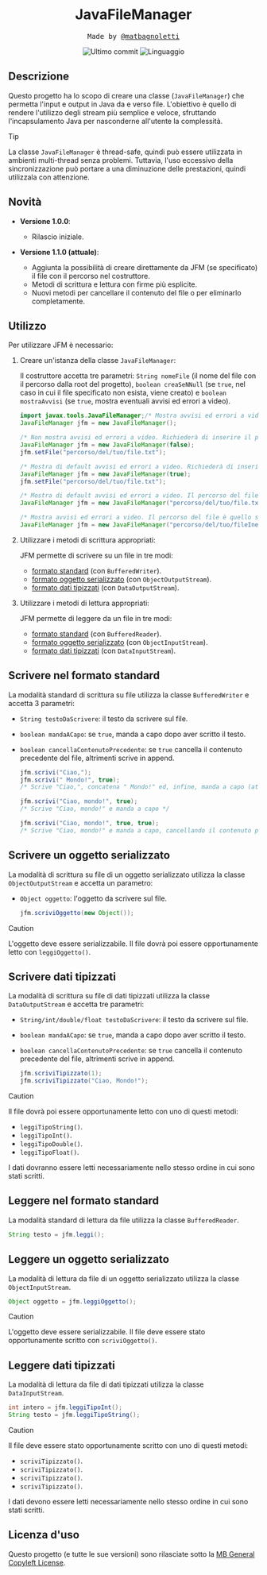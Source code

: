 <h1 align="center">JavaFileManager</h1>

<p align="center" style="font-family: monospace">Made by <a href="https://github.com/matbagnoletti">@matbagnoletti</a></p>
<p align="center">
    <img src="https://img.shields.io/github/last-commit/matbagnoletti/JavaFileManager?style=for-the-badge" alt="Ultimo commit">
    <img src="https://img.shields.io/github/languages/top/matbagnoletti/JavaFileManager?style=for-the-badge" alt="Linguaggio">
</p>

## Descrizione
Questo progetto ha lo scopo di creare una classe (`JavaFileManager`) che permetta l'input e output in Java da e verso file. L'obiettivo è quello di rendere l'utilizzo degli stream più semplice e veloce, sfruttando l'incapsulamento Java per nasconderne all'utente la complessità.

> [!TIP]
>
> La classe `JavaFileManager` è thread-safe, quindi può essere utilizzata in ambienti multi-thread senza problemi. Tuttavia, l'uso eccessivo della sincronizzazione può portare a una diminuzione delle prestazioni, quindi utilizzala con attenzione.

## Novità
- **Versione 1.0.0**:
  - Rilascio iniziale.

- **Versione 1.1.0 (attuale)**:
  - Aggiunta la possibilità di creare direttamente da JFM (se specificato) il file con il percorso nel costruttore.
  - Metodi di scrittura e lettura con firme più esplicite.
  - Nuovi metodi per cancellare il contenuto del file o per eliminarlo completamente.

## Utilizzo
Per utilizzare JFM è necessario:
1. Creare un'istanza della classe `JavaFileManager`:

   Il costruttore accetta tre parametri: `String nomeFile` (il nome del file con il percorso dalla root del progetto), `boolean creaSeNNull` (se `true`, nel caso in cui il file specificato non esista, viene creato) e `boolean mostraAvvisi` (se `true`, mostra eventuali avvisi ed errori a video).

    ```java
    import javax.tools.JavaFileManager;/* Mostra avvisi ed errori a video. Richiederà di inserire il percorso del file successivamente. */
    JavaFileManager jfm = new JavaFileManager();
    
    /* Non mostra avvisi ed errori a video. Richiederà di inserire il percorso del file successivamente. */
    JavaFileManager jfm = new JavaFileManager(false);
    jfm.setFile("percorso/del/tuo/file.txt");
    
    /* Mostra di default avvisi ed errori a video. Richiederà di inserire il percorso del file successivamente. */
    JavaFileManager jfm = new JavaFileManager(true);
    jfm.setFile("percorso/del/tuo/file.txt");
    
    /* Mostra di default avvisi ed errori a video. Il percorso del file è quello specificato. */
    JavaFileManager jfm = new JavaFileManager("percorso/del/tuo/file.txt");
    
    /* Mostra avvisi ed errori a video. Il percorso del file è quello specificato. Se non esiste lo crea. */
    JavaFileManager jfm = new JavaFileManager("percorso/del/tuo/fileInesistente.txt", true);
    ```

2. Utilizzare i metodi di scrittura appropriati:

   JFM permette di scrivere su un file in tre modi:
   - [formato standard](#scrivere-nel-formato-standard) (con `BufferedWriter`).
   - [formato oggetto serializzato](#scrivere-un-oggetto-serializzato) (con `ObjectOutputStream`).
   - [formato dati tipizzati](#scrivere-dati-tipizzati) (con `DataOutputStream`).

3. Utilizzare i metodi di lettura appropriati:

   JFM permette di leggere da un file in tre modi:
    - [formato standard](#leggere-nel-formato-standard) (con `BufferedReader`).
    - [formato oggetto serializzato](#leggere-un-oggetto-serializzato) (con `ObjectInputStream`).
    - [formato dati tipizzati](#leggere-dati-tipizzati) (con `DataInputStream`).

## Scrivere nel formato standard

La modalità standard di scrittura su file utilizza la classe `BufferedWriter` e accetta 3 parametri:
- `String testoDaScrivere`: il testo da scrivere sul file.
- `boolean mandaACapo`: se `true`, manda a capo dopo aver scritto il testo.
- `boolean cancellaContenutoPrecedente`: se `true` cancella il contenuto precedente del file, altrimenti scrive in append.

    ```java
    jfm.scrivi("Ciao,");
    jfm.scrivi(" Mondo!", true);
    /* Scrive "Ciao,", concatena " Mondo!" ed, infine, manda a capo (attenzione agli spazi) */
  
    jfm.scrivi("Ciao, mondo!", true);
    /* Scrive "Ciao, mondo!" e manda a capo */
  
    jfm.scrivi("Ciao, mondo!", true, true);
    /* Scrive "Ciao, mondo!" e manda a capo, cancellando il contenuto precedente del file */
    ```

## Scrivere un oggetto serializzato

La modalità di scrittura su file di un oggetto serializzato utilizza la classe `ObjectOutputStream` e accetta un parametro:
- `Object oggetto`: l'oggetto da scrivere sul file.

   ```java
   jfm.scriviOggetto(new Object());
   ```

> [!CAUTION]
>
> L'oggetto deve essere serializzabile. Il file dovrà poi essere opportunamente letto con `leggiOggetto()`.

## Scrivere dati tipizzati

La modalità di scrittura su file di dati tipizzati utilizza la classe `DataOutputStream` e accetta tre parametri:
- `String/int/double/float testoDaScrivere`: il testo da scrivere sul file.
- `boolean mandaACapo`: se `true`, manda a capo dopo aver scritto il testo.
- `boolean cancellaContenutoPrecedente`: se `true` cancella il contenuto precedente del file, altrimenti scrive in append.

   ```java
   jfm.scriviTipizzato(1);
   jfm.scriviTipizzato("Ciao, Mondo!");
   ```

> [!CAUTION]
>
> Il file dovrà poi essere opportunamente letto con uno di questi metodi:
> - `leggiTipoString()`.
> - `leggiTipoInt()`.
> - `leggiTipoDouble()`.
> - `leggiTipoFloat()`.
>
> I dati dovranno essere letti necessariamente nello stesso ordine in cui sono stati scritti.

## Leggere nel formato standard

La modalità standard di lettura da file utilizza la classe `BufferedReader`.

   ```java
   String testo = jfm.leggi();
   ```

## Leggere un oggetto serializzato

La modalità di lettura da file di un oggetto serializzato utilizza la classe `ObjectInputStream`.

   ```java
   Object oggetto = jfm.leggiOggetto();
   ```

> [!CAUTION]
>
> L'oggetto deve essere serializzabile. Il file deve essere stato opportunamente scritto con `scriviOggetto()`.

## Leggere dati tipizzati

La modalità di lettura da file di dati tipizzati utilizza la classe `DataInputStream`.

   ```java
   int intero = jfm.leggiTipoInt();
   String testo = jfm.leggiTipoString();
   ```

> [!CAUTION]
>
> Il file deve essere stato opportunamente scritto con uno di questi metodi:
> - `scriviTipizzato()`.
> - `scriviTipizzato()`.
> - `scriviTipizzato()`.
> - `scriviTipizzato()`.
>
> I dati devono essere letti necessariamente nello stesso ordine in cui sono stati scritti.

## Licenza d'uso
Questo progetto (e tutte le sue versioni) sono rilasciate sotto la [MB General Copyleft License](LICENSE).